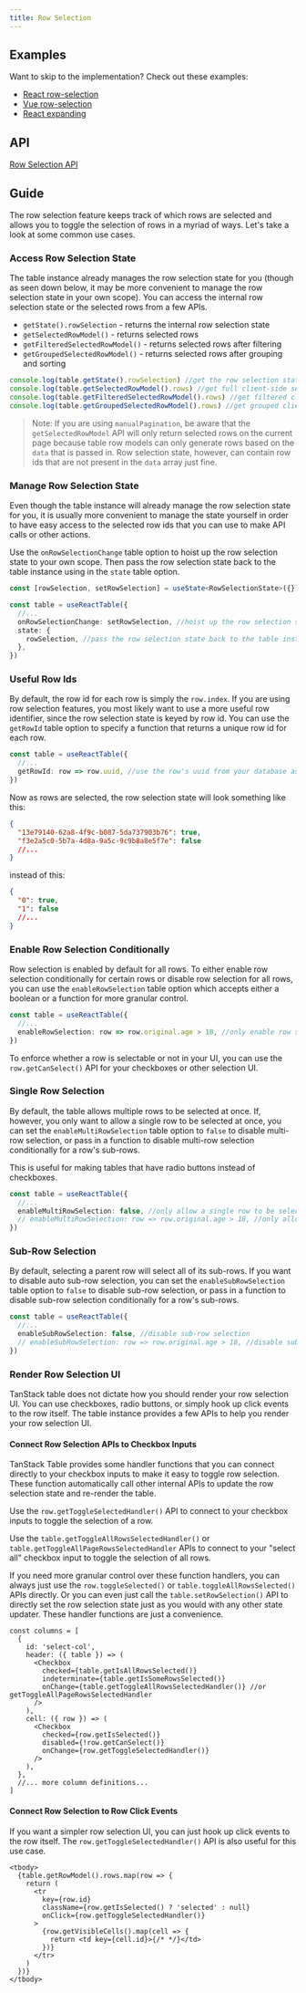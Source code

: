 ```yaml
---
title: Row Selection
---
```


## Examples

Want to skip to the implementation? Check out these examples:

- [React row-selection](../examples/react/row-selection)
- [Vue row-selection](../examples/vue/row-selection)
- [React expanding](../examples/react/expanding)

## API

[Row Selection API](../api/features/row-selection)

## Guide

The row selection feature keeps track of which rows are selected and allows you to toggle the selection of rows in a myriad of ways. Let's take a look at some common use cases.

### Access Row Selection State

The table instance already manages the row selection state for you (though as seen down below, it may be more convenient to manage the row selection state in your own scope). You can access the internal row selection state or the selected rows from a few APIs.

- `getState().rowSelection` - returns the internal row selection state
- `getSelectedRowModel()` - returns selected rows
- `getFilteredSelectedRowModel()` - returns selected rows after filtering
- `getGroupedSelectedRowModel()` - returns selected rows after grouping and sorting

```ts
console.log(table.getState().rowSelection) //get the row selection state - { 1: true, 2: false, etc... }
console.log(table.getSelectedRowModel().rows) //get full client-side selected rows
console.log(table.getFilteredSelectedRowModel().rows) //get filtered client-side selected rows
console.log(table.getGroupedSelectedRowModel().rows) //get grouped client-side selected rows
```

> Note: If you are using `manualPagination`, be aware that the `getSelectedRowModel` API will only return selected rows on the current page because table row models can only generate rows based on the `data` that is passed in. Row selection state, however, can contain row ids that are not present in the `data` array just fine.

### Manage Row Selection State

Even though the table instance will already manage the row selection state for you, it is usually more convenient to manage the state yourself in order to have easy access to the selected row ids that you can use to make API calls or other actions.

Use the `onRowSelectionChange` table option to hoist up the row selection state to your own scope. Then pass the row selection state back to the table instance using in the `state` table option.

```ts
const [rowSelection, setRowSelection] = useState<RowSelectionState>({}) //manage your own row selection state

const table = useReactTable({
  //...
  onRowSelectionChange: setRowSelection, //hoist up the row selection state to your own scope
  state: {
    rowSelection, //pass the row selection state back to the table instance
  },
})
```

### Useful Row Ids

By default, the row id for each row is simply the `row.index`. If you are using row selection features, you most likely want to use a more useful row identifier, since the row selection state is keyed by row id. You can use the `getRowId` table option to specify a function that returns a unique row id for each row.

```ts
const table = useReactTable({
  //...
  getRowId: row => row.uuid, //use the row's uuid from your database as the row id
})
```

Now as rows are selected, the row selection state will look something like this:

```json
{
  "13e79140-62a8-4f9c-b087-5da737903b76": true,
  "f3e2a5c0-5b7a-4d8a-9a5c-9c9b8a8e5f7e": false
  //...
}
```

instead of this:

```json
{
  "0": true,
  "1": false
  //...
}
```

### Enable Row Selection Conditionally

Row selection is enabled by default for all rows. To either enable row selection conditionally for certain rows or disable row selection for all rows, you can use the `enableRowSelection` table option which accepts either a boolean or a function for more granular control.

```ts
const table = useReactTable({
  //...
  enableRowSelection: row => row.original.age > 18, //only enable row selection for adults
})
```

To enforce whether a row is selectable or not in your UI, you can use the `row.getCanSelect()` API for your checkboxes or other selection UI.

### Single Row Selection

By default, the table allows multiple rows to be selected at once. If, however, you only want to allow a single row to be selected at once, you can set the `enableMultiRowSelection` table option to `false` to disable multi-row selection, or pass in a function to disable multi-row selection conditionally for a row's sub-rows.

This is useful for making tables that have radio buttons instead of checkboxes.

```ts
const table = useReactTable({
  //...
  enableMultiRowSelection: false, //only allow a single row to be selected at once
  // enableMultiRowSelection: row => row.original.age > 18, //only allow a single row to be selected at once for adults
})
```

### Sub-Row Selection

By default, selecting a parent row will select all of its sub-rows. If you want to disable auto sub-row selection, you can set the `enableSubRowSelection` table option to `false` to disable sub-row selection, or pass in a function to disable sub-row selection conditionally for a row's sub-rows.

```ts
const table = useReactTable({
  //...
  enableSubRowSelection: false, //disable sub-row selection
  // enableSubRowSelection: row => row.original.age > 18, //disable sub-row selection for adults
})
```

### Render Row Selection UI

TanStack table does not dictate how you should render your row selection UI. You can use checkboxes, radio buttons, or simply hook up click events to the row itself. The table instance provides a few APIs to help you render your row selection UI.

#### Connect Row Selection APIs to Checkbox Inputs

TanStack Table provides some handler functions that you can connect directly to your checkbox inputs to make it easy to toggle row selection. These function automatically call other internal APIs to update the row selection state and re-render the table.

Use the `row.getToggleSelectedHandler()` API to connect to your checkbox inputs to toggle the selection of a row.

Use the `table.getToggleAllRowsSelectedHandler()` or `table.getToggleAllPageRowsSelectedHandler` APIs to connect to your "select all" checkbox input to toggle the selection of all rows.

If you need more granular control over these function handlers, you can always just use the `row.toggleSelected()` or `table.toggleAllRowsSelected()` APIs directly. Or you can even just call the `table.setRowSelection()` API to directly set the row selection state just as you would with any other state updater. These handler functions are just a convenience.

```tsx
const columns = [
  {
    id: 'select-col',
    header: ({ table }) => (
      <Checkbox
        checked={table.getIsAllRowsSelected()}
        indeterminate={table.getIsSomeRowsSelected()}
        onChange={table.getToggleAllRowsSelectedHandler()} //or getToggleAllPageRowsSelectedHandler
      />
    ),
    cell: ({ row }) => (
      <Checkbox
        checked={row.getIsSelected()}
        disabled={!row.getCanSelect()}
        onChange={row.getToggleSelectedHandler()}
      />
    ),
  },
  //... more column definitions...
]
```

#### Connect Row Selection to Row Click Events

If you want a simpler row selection UI, you can just hook up click events to the row itself. The `row.getToggleSelectedHandler()` API is also useful for this use case.

```tsx
<tbody>
  {table.getRowModel().rows.map(row => {
    return (
      <tr
        key={row.id}
        className={row.getIsSelected() ? 'selected' : null}
        onClick={row.getToggleSelectedHandler()}
      >
        {row.getVisibleCells().map(cell => {
          return <td key={cell.id}>{/* */}</td>
        })}
      </tr>
    )
  })}
</tbody>
```
